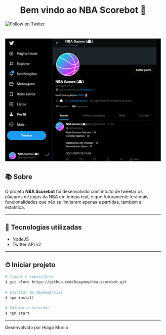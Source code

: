 <h1 align="center">Bem vindo ao NBA Scorebot 👋</h1>

[![Follow on Twitter](https://img.shields.io/twitter/follow/nbagamesbot?style=social)](https://twitter.com/nbagamesbot)

<h1 align="center">
    <img width= 800' src="./public/nba-bot.png">
</h1>

## 📚 Sobre 

O projeto **NBA Scorebot** foi desenvolvido com intuito de tweetar os placares de jogos da NBA em tempo real, e que futuramente terá mais funcionalidades que não se limitaram apenas a partidas, também a estatítica.

---


## 🚀 Tecnologias utilizadas

- NodeJS
- Twitter API v2

---

## ⏱ Iniciar projeto 

```bash
# Clonar o repositório
$ git clone https://github.com/hiagomu/nba-scorebot.git

# Instalar as dependências
$ npm install

# Iniciar o servidor
$ npm start

```
---
Desenvolvido por Hiago Murilo
